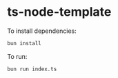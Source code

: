 # ts-node-template

To install dependencies:

```bash
bun install
```

To run:

```bash
bun run index.ts
```
